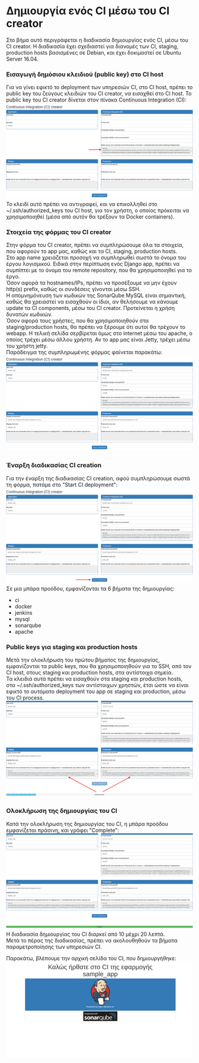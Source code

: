# Δημιουργία ενός CI μέσω του CI creator

Στο βήμα αυτό περιγράφεται η διαδικασία δημιουργίας ενός CI, μέσω του CI creator. Η διαδικασία έχει σχεδιαστεί για διανομές των CI, staging, production hosts βασισμένες σε Debian, και έχει δοκιμαστεί σε Ubuntu Server 16.04.


### Εισαγωγή δημόσιου κλειδιού (public key) στο CI host

Για να γίνει εφικτό το deployment των υπηρεσιών CI, στο CI host, πρέπει το public key του ζεύγους κλειδιών του CI creator, να εισαχθεί στο CI host. Το public key του CI creator δίνεται στον πίνακα Continuous Integration (CI):
![](screenshots/0_create_ci/1_ci_ssh_key.png)
Το κλειδί αυτό πρέπει να αντιγραφεί, και να επικολληθεί στο ~/.ssh/authorized_keys του CI host, για τον χρήστη, ο οποίος πρόκειται να χρησιμοποιηθεί (μέσα από αυτόν θα τρέξουν τα Docker containers).


### Στοιχεία της φόρμας του CI creator

Στην φόρμα του CI creator, πρέπει να συμπληρώσουμε όλα τα στοιχεία, που αφορούν το app μας, καθώς και τα CI, staging, production hosts.  
Στο app name χρειάζεται προσοχή να συμπληρωθεί σωστά το όνομα του έργου λογισμικού. Ειδικά στην περίπτωση ενός Django app, πρέπει να συμπίπτει με το όνομα του remote repository, που θα χρησιμοποιηθεί για το έργο.  
Όσον αφορά τα hostnames/IPs, πρέπει να προσέξουμε να μην έχουν http(s) prefix, καθώς οι συνδέσεις γίνονται μέσω SSH.  
Η απομνημόνευση των κωδικών της SonarQube MySQL είναι σημαντική, καθώς θα χρειαστεί να εισαχθούν οι ίδιοι, αν θελήσουμε να κάνουμε update τα CI components, μέσω του CI creator. Προτείνεται η χρήση δυνατών κωδικών.  
Όσον αφορά τους χρήστες, που θα χρησιμοποιηθούν στα staging/production hosts, θα πρέπει να ξέρουμε ότι αυτοί θα τρέχουν το webapp. Η τελική σελίδα σερβίρεται όμως στο internet μέσω του apache, ο οποίος τρέχει μέσω άλλου χρήστη. Αν το app μας είναι Jetty, τρέχει μέσω του χρήστη jetty.  
Παράδειγμα της συμπληρωμένης φόρμας φαίνεται παρακάτω:
![](screenshots/0_create_ci/2_ci_creator_forms.png)


### Έναρξη διαδικασίας CI creation

Για την έναρξη της διαδικασίας CI creation, αφού συμπληρώσουμε σωστά τη φόρμα, πατάμε στο "Start CI deployment":
![](screenshots/0_create_ci/3_start_ci_creation.png)
Σε μια μπάρα προόδου, εμφανίζονται τα 6 βήματα της δημιουργίας:

* ci
* docker
* jenkins
* mysql
* sonarqube
* apache


### Public keys για staging και production hosts

Μετά την ολοκλήρωση του πρώτου βήματος της δημιουργίας, εμφανίζονται τα public keys, που θα χρησιμοποιηθούν για το SSH, από τον CI host, στους staging και production hosts, στα αντίστοιχα σημεία.  
Τα κλειδιά αυτά πρέπει να εισαχθούν στα staging και production hosts, στα ~/.ssh/authorized_keys των αντίστοιχων χρηστών, έτσι ώστε να είναι εφικτό το αυτόματο deployment του app σε staging και production, μέσω του CI process.
![](screenshots/0_create_ci/4_st_pr_ssh_keys.png)


### Ολοκλήρωση της δημιουργίας του CI

Κατά την ολοκλήρωση της δημιουργίας του CI, η μπάρα προόδου εμφανίζεται πράσινη, και γράφει "Complete":
![](screenshots/0_create_ci/5_ci_complete.png)
Η διαδικασία δημιουργίας του CI διαρκεί από 10 μέχρι 20 λεπτά.  
Μετά το πέρας της διαδικασίας, πρέπει να ακολουθηθούν τα βήματα παραμετροποίησης των υπηρεσιών CI.

Παρακάτω, βλέπουμε την αρχική σελίδα του CI, που δημιουργήθηκε:
![](screenshots/0_create_ci/6_ci_homepage.png)
